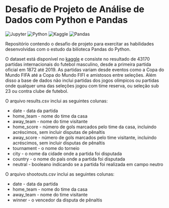# Desafio de Projeto de Análise de Dados com Python e Pandas
![Jupyter](https://img.shields.io/badge/-Jupyter-black?style=flat-square&logo=Jupyter&logoColor=orange)
![Python](https://img.shields.io/badge/Python-black?style=flat-square&logo=Python&logoColor=yellow)
![Kaggle](https://img.shields.io/badge/Kaggle-black?style=flat-square&logo=kaggle&logoColor=blue)
![Pandas](https://img.shields.io/badge/pandas-%23150458.svg?style=for-the-badge&logo=pandas&logoColor=white)

Repositório contendo o desafio de projeto para exercitar as habilidades desenvolvidas com o estudo da bilioteca Pandas do Python.

O dataset está disponível no [kaggle](https://www.kaggle.com/datasets/martj42/international-football-results-from-1872-to-2017) e consiste no resultado de 43170 partidas internacionais do futebol masculino, desde a primeira partida oficial em 1872 até 2019. As partidas variam desde eventos como a Copa do Mundo FIFA até a Copa do Mundo FIFI e amistosos entre seleções. Além disso a base de dados não inclui partidas dos jogos olímpicos ou partidas onde qualquer uma das seleções jogou com time reserva, ou seleção sub 23 ou contra clube de futebol.

O arquivo results.csv inclui as seguintes colunas:

* date - data da partida
* home_team - nome do time da casa
* away_team - nome do time visitante
* home_score - número de gols marcados pelo time da casa, incluindo acréscimos, sem incluir disputas de pênaltis
* away_score - número de gols marcados pelo time visitante, incluindo acréscimos, sem incluir disputas de pênaltis
* tournament - o nome do torneio
* city - o nome da cidade onde a partida foi disputada
* country -  o nome do país onde a partida foi disputada
* neutral - booleano indicando se a partida foi realizada em campo neutro

O arquivo shootouts.csv inclui as seguintes colunas:

* date - data da partida
* home_team - nome do time da casa
* away_team - nome do time visitante
* winner - o vencedor da disputa de pênaltis